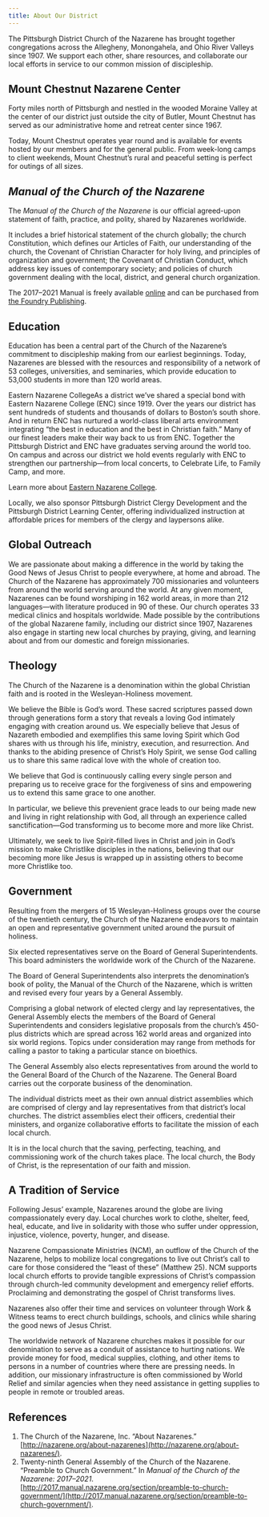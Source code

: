 ```yaml
---
title: About Our District
---
```


The Pittsburgh District Church of the Nazarene has brought together congregations across the Allegheny, Monongahela, and Ohio River Valleys since 1907. We support each other, share resources, and collaborate our local efforts in service to our common mission of discipleship.

## Mount Chestnut Nazarene Center

Forty miles north of Pittsburgh and nestled in the wooded Moraine Valley at the center of our district just outside the city of Butler, Mount Chestnut has served as our administrative home and retreat center since 1967.

Today, Mount Chestnut operates year round and is available for events hosted by our members and for the general public. From week-long camps to client weekends, Mount Chestnut’s rural and peaceful setting is perfect for outings of all sizes.

## _Manual of the Church of the Nazarene_

The _Manual of the Church of the Nazarene_ is our official agreed-upon statement of faith, practice, and polity, shared by Nazarenes worldwide.

It includes a brief historical statement of the church globally; the church Constitution, which defines our Articles of Faith, our understanding of the church, the Covenant of Christian Character for holy living, and principles of organization and government; the Covenant of Christian Conduct, which address key issues of contemporary society; and policies of church government dealing with the local, district, and general church organization.

The 2017–2021 Manual is freely available [online](https://2017.manual.nazarene.org/) and can be purchased from [the Foundry Publishing](https://www.thefoundrypublishing.com/manual.html).

## Education

Education has been a central part of the Church of the Nazarene’s commitment to discipleship making from our earliest beginnings. Today, Nazarenes are blessed with the resources and responsibility of a network of 53 colleges, universities, and seminaries, which provide education to 53,000 students in more than 120 world areas.

Eastern Nazarene CollegeAs a district we’ve shared a special bond with Eastern Nazarene College (ENC) since 1919. Over the years our district has sent hundreds of students and thousands of dollars to Boston’s south shore. And in return ENC has nurtured a world-class liberal arts environment integrating “the best in education and the best in Christian faith.” Many of our finest leaders make their way back to us from ENC. Together the Pittsburgh District and ENC have graduates serving around the world too. On campus and across our district we hold events regularly with ENC to strengthen our partnership—from local concerts, to Celebrate Life, to Family Camp, and more.

Learn more about [Eastern Nazarene College](https://enc.edu/).

Locally, we also sponsor Pittsburgh District Clergy Development and the Pittsburgh District Learning Center, offering individualized instruction at affordable prices for members of the clergy and laypersons alike.

## Global Outreach

We are passionate about making a difference in the world by taking the Good News of Jesus Christ to people everywhere, at home and abroad. The Church of the Nazarene has approximately 700 missionaries and volunteers from around the world serving around the world. At any given moment, Nazarenes can be found worshiping in 162 world areas, in more than 212 languages—with literature produced in 90 of these. Our church operates 33 medical clinics and hospitals worldwide. Made possible by the contributions of the global Nazarene family, including our district since 1907, Nazarenes also engage in starting new local churches by praying, giving, and learning about and from our domestic and foreign missionaries.

## Theology

The Church of the Nazarene is a denomination within the global Christian faith and is rooted in the Wesleyan-Holiness movement.

We believe the Bible is God’s word. These sacred scriptures passed down through generations form a story that reveals a loving God intimately engaging with creation around us. We especially believe that Jesus of Nazareth embodied and exemplifies this same loving Spirit which God shares with us through his life, ministry, execution, and resurrection. And thanks to the abiding presence  of Christ’s Holy Spirit, we sense God calling us to share this same radical love with the whole of creation too.

We believe that God is continuously calling every single person and preparing us to receive grace for the forgiveness of sins and empowering us to extend this same grace to one another.

In particular, we believe this prevenient grace leads to our being made new and living in right relationship with God, all through an experience called sanctification—God transforming us to become more and more like Christ.

Ultimately, we seek to live Spirit-filled lives in Christ and join in God’s mission to make Christlike disciples in the nations, believing that our becoming more like Jesus is wrapped up in assisting others to become more Christlike too.

## Government

Resulting from the mergers of 15 Wesleyan-Holiness groups over the course of the twentieth century, the Church of the Nazarene endeavors to maintain an open and representative government united around the pursuit of holiness.

Six elected representatives serve on the Board of General Superintendents. This board administers the worldwide work of the Church of the Nazarene.

The Board of General Superintendents also interprets the denomination’s book of polity, the Manual of the Church of the Nazarene, which is written and revised every four years by a General Assembly.

Comprising a global network of elected clergy and lay representatives, the General Assembly elects the members of the Board of General Superintendents and considers legislative proposals from the church’s 450-plus districts which are spread across 162 world areas and organized into six world regions. Topics under consideration may range from methods for calling a pastor to taking a particular stance on bioethics.

The General Assembly also elects representatives from around the world to the General Board of the Church of the Nazarene. The General Board carries out the corporate business of the denomination.

The individual districts meet as their own annual district assemblies which are comprised of clergy and lay representatives from that district’s local churches. The district assemblies elect their officers, credential their ministers, and organize collaborative efforts to facilitate the mission of each local church.

It is in the local church that the saving, perfecting, teaching, and commissioning work of the church takes place. The local church, the Body of Christ, is the representation of our faith and mission.

## A Tradition of Service

Following Jesus’ example, Nazarenes around the globe are living compassionately every day. Local churches work to clothe, shelter, feed, heal, educate, and live in solidarity with those who suffer under oppression, injustice, violence, poverty, hunger, and disease.

Nazarene Compassionate Ministries (NCM), an outflow of the Church of the Nazarene, helps to mobilize local congregations to live out Christ’s call to care for those considered the “least of these” (Matthew 25). NCM supports local church efforts to provide tangible expressions of Christ’s compassion through church-led community development and emergency relief efforts. Proclaiming and demonstrating the gospel of Christ transforms lives.

Nazarenes also offer their time and services on volunteer through Work & Witness teams to erect church buildings, schools, and clinics while sharing the good news of Jesus Christ.

The worldwide network of Nazarene churches makes it possible for our denomination to serve as a conduit of assistance to hurting nations. We provide money for food, medical supplies, clothing, and other items to persons in a number of countries where there are pressing needs. In addition, our missionary infrastructure is often commissioned by World Relief and similar agencies when they need assistance in getting supplies to people in remote or troubled areas.

## References

1. The Church of the Nazarene, Inc. “About Nazarenes.” [http://nazarene.org/about-nazarenes](http://nazarene.org/about-nazarenes/).
2. Twenty-ninth General Assembly of the Church of the Nazarene. “Preamble to Church Government.” In _Manual of the Church of the Nazarene: 2017–2021_. [http://2017.manual.nazarene.org/section/preamble-to-church-government/](http://2017.manual.nazarene.org/section/preamble-to-church-government/).
